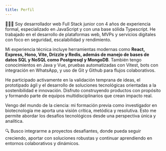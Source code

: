 ```yaml
---
title: Perfil
---
```


👨🏻‍💻 Soy desarrollador web Full Stack junior con 4 años de experiencia formal, especializado en JavaScript y con una base sólida Typescript. He trabajado en el desarrollo de plataformas web, MVPs y servicios digitales con foco en seguridad, escalabilidad y rendimiento.

Mi experiencia técnica incluye herramientas modernas como **React, Express, Hono, Vite, Drizzle y Redis, además de manejo de bases de datos SQL y NoSQL como Postgresql y MongoDB**. También tengo conocimientos en Java y Vue, pruebas automatizadas con Vitest, bots con integración en WhatsApp, y uso de Git y Github para flujos colaborativos.

He participado activamente en la validación temprana de ideas, el prototipado ágil y el desarrollo de soluciones tecnológicas orientadas a la sostenibilidad e innovación. Disfruto construyendo productos con propósito y formando parte de equipos multidisciplinarios que crean impacto real.

Vengo del mundo de la ciencia: mi formación previa como investigador en biotecnología me aporta una visión crítica, metódica y resolutiva. Esto me permite abordar los desafíos tecnológicos desde una perspectiva única y analítica.

🔍 Busco integrarme a proyectos desafiantes, donde pueda seguir creciendo, aportar con soluciones robustas y continuar aprendiendo en entornos colaborativos y dinámicos.
